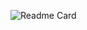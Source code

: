 ![Readme Card](https://github-readme-stats.vercel.app/api?username=fabien-somnier&count_private=true&show_icons=true&theme=dracula)
